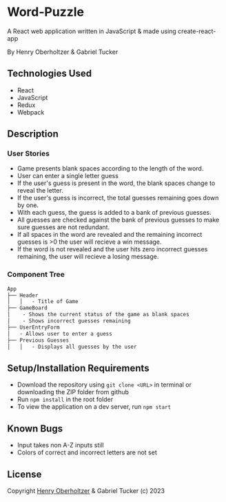 # Word-Puzzle

A React web application written in JavaScript & made using create-react-app

By Henry Oberholtzer & Gabriel Tucker

## Technologies Used

*   React
*   JavaScript
*   Redux
*   Webpack

## Description

### User Stories
*   Game presents blank spaces according to the length of the word.
*   User can enter a single letter guess
*   If the user's guess is present in the word, the blank spaces change to reveal the letter.
*   If the user's guess is incorrect, the total guesses remaining goes down by one.
*   With each guess, the guess is added to a bank of previous guesses.
*   All guesses are checked against the bank of previous guesses to make sure guesses are not redundant.
*   If all spaces in the word are revealed and the remaining incorrect guesses is >0 the user will recieve a win message.
*   If the word is not revealed and the user hits zero incorrect  guesses remaining, the user will recieve a losing message.



### Component Tree

```md
App
├── Header
│   │   - Title of Game
├── GameBoard
│    - Shows the current status of the game as blank spaces
│    - Shows incorrect guesses remaining
├── UserEntryForm
│   - Allows user to enter a guess
├── Previous Guesses
│   │   - Displays all guesses by the user
```
## Setup/Installation Requirements

* Download the repository using `git clone <URL>` in terminal or downloading the ZIP folder from github
* Run `npm install` in the root folder
* To view the application on a dev server, run `npm start`

## Known Bugs

*   Input takes non A-Z inputs still
*   Colors of correct and incorrect letters are not set

## License

Copyright [Henry Oberholtzer](https://www.henryoberholtzer.com/) & Gabriel Tucker (c) 2023
